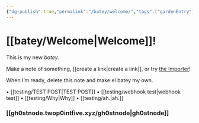 ```yaml
---
{"dg-publish":true,"permalink":"/batey/welcome/","tags":["gardenEntry"]}
---
```


# **[[batey/Welcome\|Welcome]]!**

This is my new *batey*.

Make a note of something, [[create a link\|create a link]], or try [the Importer](https://help.obsidian.md/Plugins/Importer)!

When I’m ready, delete this note and make el batey my own.

• [[testing/TEST POST\|TEST POST]]
• [[testing/webhook test\|webhook test]]
• [[testing/Why\|Why]]
• [[testing/ah.\|ah.]]
### [[gh0stnode.twop0intfive.xyz/gh0stnode\|gh0stnode]]

